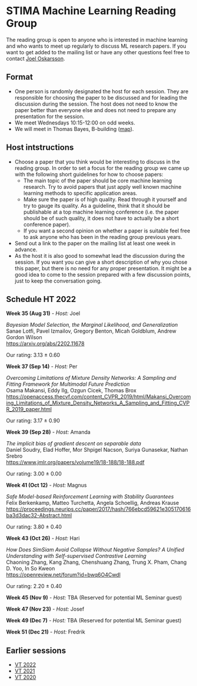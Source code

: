 # STIMA Machine Learning Reading Group
The reading group is open to anyone who is interested in machine learning and who wants to meet up regularly to discuss ML research papers.
If you want to get added to the mailing list or have any other questions feel free to contact [Joel Oskarsson](https://liu.se/en/employee/joeos82).

## Format
* One person is randomly designated the host for each session. They are responsible for choosing the paper to be discussed and for leading the discussion during the session. The host does not need to know the paper better than everyone else and does not need to prepare any presentation for the session.
* We meet Wednesdays 10:15-12:00 on odd weeks.
* We will meet in Thomas Bayes, B-building ([map](https://www.ida.liu.se/department/location/search.en.shtml?keyword=thomas+bayes)).

## Host intstructions
* Choose a paper that you think would be interesting to discuss in the reading group. In order to set a focus for the reading group we came up with the following short guidelines for how to choose papers:
  * The main topic of the paper should be core machine learning research. Try to avoid papers that just apply well known machine learning methods to specific application areas.
  * Make sure the paper is of high quality. Read through it yourself and try to gauge its quality. As a guideline, think that it should be publishable at a top machine learning conference (i.e. the paper should be of such quality, it does not have to actually be a short conference paper).
  * If you want a second opinion on whether a paper is suitable feel free to ask anyone who has been in the reading group previous years.
* Send out a link to the paper on the mailing list at least one week in advance.
* As the host it is also good to somewhat lead the discussion during the session. If you want you can give a short description of why you chose this paper, but there is no need for any proper presentation. It might be a good idea to come to the session prepared with a few discussion points, just to keep the conversation going.

## Schedule HT 2022

__Week 35 (Aug 31)__
_- Host:_ Joel

*Bayesian Model Selection, the Marginal Likelihood, and Generalization*
<br>
Sanae Lotfi, Pavel Izmailov, Gregory Benton, Micah Goldblum, Andrew Gordon Wilson
<br>
https://arxiv.org/abs/2202.11678

Our rating: 3.13 ± 0.60

__Week 37 (Sep 14)__
_- Host:_ Per

*Overcoming Limitations of Mixture Density Networks: A Sampling and Fitting Framework for Multimodal Future Prediction*
<br>
Osama Makansi, Eddy Ilg, Ozgun Cicek, Thomas Brox
<br>
https://openaccess.thecvf.com/content_CVPR_2019/html/Makansi_Overcoming_Limitations_of_Mixture_Density_Networks_A_Sampling_and_Fitting_CVPR_2019_paper.html

Our rating: 3.17 ± 0.90

__Week 39 (Sep 28)__
_- Host:_ Amanda

*The implicit bias of gradient descent on separable data*
<br>
Daniel Soudry, Elad Hoffer, Mor Shpigel Nacson, Suriya Gunasekar, Nathan Srebro
<br>
https://www.jmlr.org/papers/volume19/18-188/18-188.pdf

Our rating: 3.00 ± 0.00

__Week 41 (Oct 12)__
_- Host:_ Magnus

*Safe Model-based Reinforcement Learning with Stability Guarantees*
<br>
Felix Berkenkamp, Matteo Turchetta, Angela Schoellig, Andreas Krause
<br>
https://proceedings.neurips.cc/paper/2017/hash/766ebcd59621e305170616ba3d3dac32-Abstract.html

Our rating: 3.80 ± 0.40

__Week 43 (Oct 26)__
_- Host:_ Hari

*How Does SimSiam Avoid Collapse Without Negative Samples? A Unified Understanding with Self-supervised Contrastive Learning*
<br>
Chaoning Zhang, Kang Zhang, Chenshuang Zhang, Trung X. Pham, Chang D. Yoo, In So Kweon
<br>
https://openreview.net/forum?id=bwq6O4Cwdl

Our rating: 2.20 ± 0.40

__Week 45 (Nov 9)__
_- Host:_ TBA (Reserved for potential ML Seminar guest)

__Week 47 (Nov 23)__
_- Host:_ Josef

__Week 49 (Dec 7)__
_- Host:_ TBA (Reserved for potential ML Seminar guest)

__Week 51 (Dec 21)__
_- Host:_ Fredrik

## Earlier sessions

* [VT 2022](archive/2022vt.md)
* [VT 2021](archive/2021vt.md)
* [VT 2020](archive/2020vt.md)
